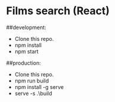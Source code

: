 # Films search (React)

##development:
- Clone this repo.
- npm install
- npm start

##production:
- Clone this repo.
- npm run build
- npm install -g serve
- serve -s .\build